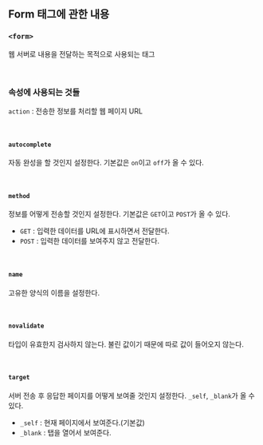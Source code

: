 ## Form 태그에 관한 내용
### `<form>`
웹 서버로 내용을 전달하는 목적으로 사용되는 태그

<br>

### 속성에 사용되는 것들

`action` : 전송한 정보를 처리할 웹 페이지 URL

<br>

#### `autocomplete`
 자동 완성을 할 것인지 설정한다. 기본값은 `on`이고 `off`가 올 수 있다.

<br>

#### `method`
정보를 어떻게 전송할 것인지 설정한다. 기본값은 `GET`이고 `POST`가 올 수 있다.

- `GET` : 입력한 데이터를 URL에 표시하면서 전달한다.
- `POST` : 입력한 데이터를 보여주지 않고 전달한다.

<br>

#### `name` 
고유한 양식의 이름을 설정한다.

<br>

#### `novalidate`
타입이 유효한지 검사하지 않는다. 불린 값이기 때문에 따로 값이 들어오지 않는다.

<br>

#### `target`
서버 전송 후 응답한 페이지를 어떻게 보여줄 것인지 설정한다. `_self`, `_blank`가 올 수 있다.

- `_self` : 현재 페이지에서 보여준다.(기본값)
- `_blank` : 탭을 열어서 보여준다.